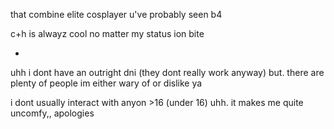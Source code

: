 that combine elite cosplayer u've probably seen b4

 c+h is alwayz cool no matter my status ion bite

-

uhh i dont have an outright dni (they dont really work anyway) but. there are plenty of people im either wary of or dislike ya

i dont usually interact with anyon >16 (under 16) uhh. it makes me quite uncomfy,, apologies
